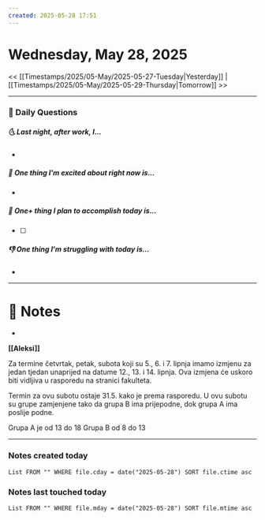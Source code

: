```yaml
---
created: 2025-05-28 17:51
---
```

# Wednesday, May 28, 2025

<< [[Timestamps/2025/05-May/2025-05-27-Tuesday|Yesterday]] | [[Timestamps/2025/05-May/2025-05-29-Thursday|Tomorrow]] >>

---
### 📅 Daily Questions
##### 🌜 Last night, after work, I...
- 

##### 🙌 One thing I'm excited about right now is...
- 

##### 🚀 One+ thing I plan to accomplish today is...
- [ ] 

##### 👎 One thing I'm struggling with today is...
- 

---
# 📝 Notes
- 

**[[Aleksi]]** 

Za termine četvrtak, petak, subota koji su 5., 6. i 7. lipnja imamo izmjenu za jedan tjedan unaprijed na datume 12., 13. i 14. lipnja. Ova izmjena će uskoro biti vidljiva u rasporedu na stranici fakulteta.

Termin za ovu subotu ostaje 31.5. kako je prema rasporedu. U ovu subotu su grupe zamjenjene tako da grupa B ima prijepodne, dok grupa A ima poslije podne.

Grupa A je od 13 do 18
Grupa B od 8 do 13

---
### Notes created today
```dataview
List FROM "" WHERE file.cday = date("2025-05-28") SORT file.ctime asc
```

### Notes last touched today

```dataview
List FROM "" WHERE file.mday = date("2025-05-28") SORT file.mtime asc
```